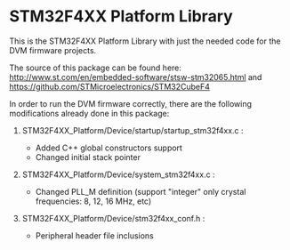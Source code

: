 # STM32F4XX Platform Library 

This is the STM32F4XX Platform Library with just the needed code for the DVM firmware projects.

The source of this package can be found here:
http://www.st.com/en/embedded-software/stsw-stm32065.html and https://github.com/STMicroelectronics/STM32CubeF4

In order to run the DVM firmware correctly, there are the following modifications already done in this package:

1) STM32F4XX_Platform/Device/startup/startup_stm32f4xx.c :
	- Added C++ global constructors support
	- Changed initial stack pointer

2) STM32F4XX_Platform/Device/system_stm32f4xx.c :
	- Changed PLL_M definition (support "integer" only crystal frequencies: 8, 12, 16 MHz, etc)

3) STM32F4XX_Platform/Device/stm32f4xx_conf.h :
	- Peripheral header file inclusions

